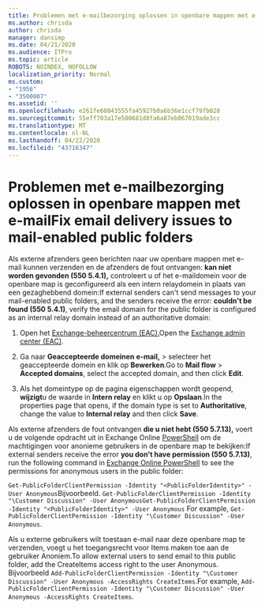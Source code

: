 ```yaml
---
title: Problemen met e-mailbezorging oplossen in openbare mappen met e-mail
ms.author: chrisda
author: chrisda
manager: dansimp
ms.date: 04/21/2020
ms.audience: ITPro
ms.topic: article
ROBOTS: NOINDEX, NOFOLLOW
localization_priority: Normal
ms.custom:
- "1956"
- "3500007"
ms.assetid: ''
ms.openlocfilehash: e261fe60843555fa45927b0a6b36e1ccf79fb028
ms.sourcegitcommit: 55eff703a17e500681d8fa6a87eb067019ade3cc
ms.translationtype: MT
ms.contentlocale: nl-NL
ms.lasthandoff: 04/22/2020
ms.locfileid: "43716347"
---
```

# <a name="fix-email-delivery-issues-to-mail-enabled-public-folders"></a><span data-ttu-id="6dac0-102">Problemen met e-mailbezorging oplossen in openbare mappen met e-mail</span><span class="sxs-lookup"><span data-stu-id="6dac0-102">Fix email delivery issues to mail-enabled public folders</span></span>

<span data-ttu-id="6dac0-103">Als externe afzenders geen berichten naar uw openbare mappen met e-mail kunnen verzenden en de afzenders de fout ontvangen: **kan niet worden gevonden (550 5.4.1),** controleert u of het e-maildomein voor de openbare map is geconfigureerd als een intern relaydomein in plaats van een gezaghebbend domein:</span><span class="sxs-lookup"><span data-stu-id="6dac0-103">If external senders can't send messages to your mail-enabled public folders, and the senders receive the error: **couldn't be found (550 5.4.1)**, verify the email domain for the public folder is configured as an internal relay domain instead of an authoritative domain:</span></span>

1. <span data-ttu-id="6dac0-104">Open het [Exchange-beheercentrum (EAC).](https://docs.microsoft.com/Exchange/exchange-admin-center)</span><span class="sxs-lookup"><span data-stu-id="6dac0-104">Open the [Exchange admin center (EAC)](https://docs.microsoft.com/Exchange/exchange-admin-center).</span></span>

2. <span data-ttu-id="6dac0-105">Ga naar **Geaccepteerde domeinen** **e-mail,** \> selecteer het geaccepteerde domein en klik op **Bewerken**.</span><span class="sxs-lookup"><span data-stu-id="6dac0-105">Go to **Mail flow** \> **Accepted domains**, select the accepted domain, and then click **Edit**.</span></span>

3. <span data-ttu-id="6dac0-106">Als het domeintype op de pagina eigenschappen wordt geopend, **wijzigt**u de waarde in **Intern relay** en klikt u op **Opslaan**.</span><span class="sxs-lookup"><span data-stu-id="6dac0-106">In the properties page that opens, if the domain type is set to **Authoritative**, change the value to **Internal relay** and then click **Save**.</span></span>

<span data-ttu-id="6dac0-107">Als externe afzenders de fout ontvangen **die u niet hebt (550 5.7.13),** voert u de volgende opdracht uit in Exchange Online [PowerShell](https://docs.microsoft.com/powershell/exchange/exchange-online/connect-to-exchange-online-powershell/connect-to-exchange-online-powershell) om de machtigingen voor anonieme gebruikers in de openbare map te bekijken:</span><span class="sxs-lookup"><span data-stu-id="6dac0-107">If external senders receive the error **you don't have permission (550 5.7.13)**, run the following command in [Exchange Online PowerShell](https://docs.microsoft.com/powershell/exchange/exchange-online/connect-to-exchange-online-powershell/connect-to-exchange-online-powershell) to see the permissions for anonymous users in the public folder:</span></span>

<span data-ttu-id="6dac0-108">`Get-PublicFolderClientPermission -Identity "<PublicFolderIdentity>" -User Anonymous`Bijvoorbeeld. `Get-PublicFolderClientPermission -Identity "\Customer Discussion" -User Anonymous`</span><span class="sxs-lookup"><span data-stu-id="6dac0-108">`Get-PublicFolderClientPermission -Identity "<PublicFolderIdentity>" -User Anonymous` For example, `Get-PublicFolderClientPermission -Identity "\Customer Discussion" -User Anonymous`.</span></span>

<span data-ttu-id="6dac0-109">Als u externe gebruikers wilt toestaan e-mail naar deze openbare map te verzenden, voegt u het toegangsrecht voor Items maken toe aan de gebruiker Anoniem.</span><span class="sxs-lookup"><span data-stu-id="6dac0-109">To allow external users to send email to this public folder, add the CreateItems access right to the user Anonymous.</span></span> <span data-ttu-id="6dac0-110">Bijvoorbeeld `Add-PublicFolderClientPermission -Identity "\Customer Discussion" -User Anonymous -AccessRights CreateItems`.</span><span class="sxs-lookup"><span data-stu-id="6dac0-110">For example, `Add-PublicFolderClientPermission -Identity "\Customer Discussion" -User Anonymous -AccessRights CreateItems`.</span></span>
